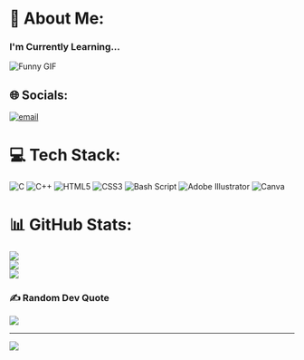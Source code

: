 # 💫 About Me:
<h3>I'm Currently Learning...</h3>

![Funny GIF](https://media4.giphy.com/media/v1.Y2lkPTc5MGI3NjExZmd6cnE3aHp3amo0cXFhdW9kNXJjbnA1d3gydjZoZnN1Yml2dnAyaSZlcD12MV9pbnRlcm5hbF9naWZfYnlfaWQmY3Q9Zw/3s6inaVnOnO6L3vbwR/giphy.gif)

## 🌐 Socials:
[![email](https://img.shields.io/badge/Email-D14836?logo=gmail&logoColor=white)](mailto:abdellahmarof@gmail.com) 

# 💻 Tech Stack:
![C](https://img.shields.io/badge/c-%2300599C.svg?style=for-the-badge&logo=c&logoColor=white) ![C++](https://img.shields.io/badge/c++-%2300599C.svg?style=for-the-badge&logo=c%2B%2B&logoColor=white) ![HTML5](https://img.shields.io/badge/html5-%23E34F26.svg?style=for-the-badge&logo=html5&logoColor=white) ![CSS3](https://img.shields.io/badge/css3-%231572B6.svg?style=for-the-badge&logo=css3&logoColor=white) ![Bash Script](https://img.shields.io/badge/bash_script-%23121011.svg?style=for-the-badge&logo=gnu-bash&logoColor=white) ![Adobe Illustrator](https://img.shields.io/badge/adobe%20illustrator-%23FF9A00.svg?style=for-the-badge&logo=adobe%20illustrator&logoColor=white) ![Canva](https://img.shields.io/badge/Canva-%2300C4CC.svg?style=for-the-badge&logo=Canva&logoColor=white)
# 📊 GitHub Stats:
![](https://github-readme-stats.vercel.app/api?username=Hntprl&theme=dark&hide_border=false&include_all_commits=false&count_private=false)<br/>
![](https://github-readme-streak-stats.herokuapp.com/?user=Hntprl&theme=dark&hide_border=false)<br/>
![](https://github-readme-stats.vercel.app/api/top-langs/?username=Hntprl&theme=dark&hide_border=false&include_all_commits=false&count_private=false&layout=compact)

### ✍️ Random Dev Quote
![](https://quotes-github-readme.vercel.app/api?type=horizontal&theme=radical)

---
[![](https://visitcount.itsvg.in/api?id=Hntprl&icon=0&color=0)](https://visitcount.itsvg.in)

<!-- Proudly created with GPRM ( https://gprm.itsvg.in ) -->
